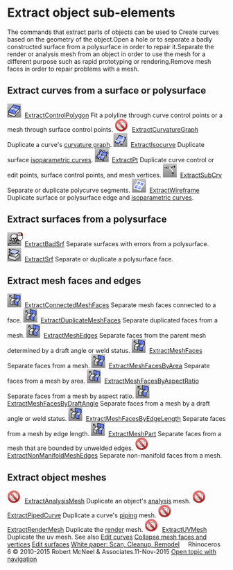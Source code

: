---
---


# Extract object sub-elements
The commands that extract parts of objects can be used to
Create curves based on the geometry of the object.Open a hole or to separate a badly constructed surface from a polysurface in order to repair it.Separate the render or analysis mesh from an object in order to use the mesh for a different purpose such as rapid prototyping or rendering.Remove mesh faces in order to repair problems with a mesh.
## Extract curves from a surface or polysurface
![images/extractcontrolpolygon.png](images/extractcontrolpolygon.png) [ExtractControlPolygon](extractcontrolpolygon.html) 
Fit a polyline through curve control points or a mesh through surface control points.
![images/-no-toolbar-button.png](images/-no-toolbar-button.png) [ExtractCurvatureGraph](extractcurvaturegraph.html) 
Duplicate a curve's [curvature graph](curvaturegraph.html).
![images/extractisocurve.png](images/extractisocurve.png) [ExtractIsocurve](extractisocurve.html) 
Duplicate surface [isoparametric curves](isocurve.html).
![images/extractpt.png](images/extractpt.png) [ExtractPt](extractpt.html) 
Duplicate curve control or edit points, surface control points, and mesh vertices.
![images/extractsubcrv.png](images/extractsubcrv.png) [ExtractSubCrv](extractsubcrv.html) 
Separate or duplicate polycurve segments.
![images/extractwireframe.png](images/extractwireframe.png) [ExtractWireframe](extractwireframe.html) 
Duplicate surface or polysurface edge and [isoparametric curves](isocurve.html).

## Extract surfaces from a polysurface
![images/extractbadsrf-rt.png](images/extractbadsrf-rt.png) [ExtractBadSrf](extractbadsrf.html) 
Separate surfaces with errors from a polysurface.
![images/extractsrf.png](images/extractsrf.png) [ExtractSrf](extractsrf.html) 
Separate or duplicate a polysurface face.

## Extract mesh faces and edges
![images/extractconnectedmeshfaces.png](images/extractconnectedmeshfaces.png) [ExtractConnectedMeshFaces](extractmeshfaces-commands.html#extractconnectedmeshfaces) 
Separate mesh faces connected to a face.
![images/extractduplicatemeshfaces.png](images/extractduplicatemeshfaces.png) [ExtractDuplicateMeshFaces](extractmeshfaces-commands.html#extractduplicatemeshfaces) 
Separate duplicated faces from a mesh.
![images/extractmeshedges.png](images/extractmeshedges.png) [ExtractMeshEdges](extractmeshedges.html) 
Separate faces from the parent mesh determined by a draft angle or weld status.
![images/extractmeshfaces.png](images/extractmeshfaces.png) [ExtractMeshFaces](extractmeshfaces-commands.html) 
Separate faces from a mesh.
![images/extractmeshfacesbyarea.png](images/extractmeshfacesbyarea.png) [ExtractMeshFacesByArea](extractmeshfaces-commands.html#extractmeshfacesbyarea) 
Separate faces from a mesh by area.
![images/extractmeshfacesbyaspectratio.png](images/extractmeshfacesbyaspectratio.png) [ExtractMeshFacesByAspectRatio](extractmeshfaces-commands.html#extractmeshfacesbyaspectratio) 
Separate faces from a mesh by aspect ratio.
![images/extractmeshfacesbydraftangle.png](images/extractmeshfacesbydraftangle.png) [ExtractMeshFacesByDraftAngle](extractmeshfaces-commands.html#extractmeshfacesbydraftangle) 
Separate faces from a mesh by a draft angle or weld status.
![images/extractmeshfacesbyedgelength.png](images/extractmeshfacesbyedgelength.png) [ExtractMeshFacesByEdgeLength](extractmeshfaces-commands.html#extractmeshfacesbyedgelength) 
Separate faces from a mesh by edge length.
![images/extractmeshpart.png](images/extractmeshpart.png) [ExtractMeshPart](extractmeshfaces-commands.html#extractmeshpart) 
Separate faces from a mesh that are bounded by unwelded edges.
![images/-no-toolbar-button.png](images/-no-toolbar-button.png) [ExtractNonManifoldMeshEdges](extractmeshedges.html#extractnonmanifoldmeshedges) 
Separate non-manifold faces from a mesh.

## Extract object meshes
![images/-no-toolbar-button.png](images/-no-toolbar-button.png) [ExtractAnalysisMesh](extractanalysismesh.html) 
Duplicate an object's [analysis](curvatureanalysis.html) mesh.
![images/-no-toolbar-button.png](images/-no-toolbar-button.png) [ExtractPipedCurve](extractpipedcurve.html) 
Duplicate a curve's [piping](curvepiping.html) mesh.
![images/-no-toolbar-button.png](images/-no-toolbar-button.png) [ExtractRenderMesh](extractrendermesh.html) 
Duplicate the [render](render.html) mesh.
![images/-no-toolbar-button.png](images/-no-toolbar-button.png) [ExtractUVMesh](texturemapping.html#extractuvmesh) 
Duplicate the uv mesh.
See also
 [Edit curves](sak-curvetools.html) 
 [Collapse mesh faces and vertices](sak-collapsemesh.html) 
 [Edit surfaces](sak-surfacetools.html) 
 [White paper: Scan, Cleanup, Remodel](http://download.rhino3d.com/download.asp?id=ScanCleanupRemodel) 
&#160;
&#160;
Rhinoceros 6 © 2010-2015 Robert McNeel &amp; Associates.11-Nov-2015
 [Open topic with navigation](sak-extract.html) 

